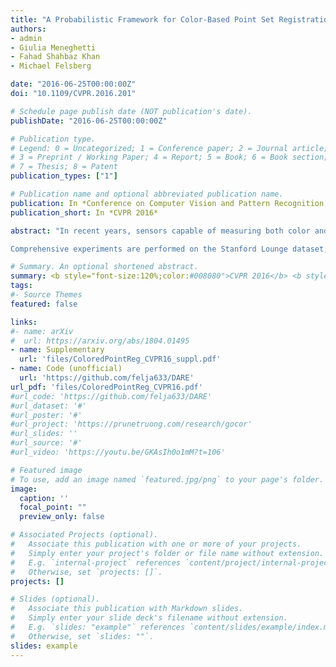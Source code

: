 ```yaml
---
title: "A Probabilistic Framework for Color-Based Point Set Registration"
authors:
- admin
- Giulia Meneghetti
- Fahad Shahbaz Khan
- Michael Felsberg

date: "2016-06-25T00:00:00Z"
doi: "10.1109/CVPR.2016.201"

# Schedule page publish date (NOT publication's date).
publishDate: "2016-06-25T00:00:00Z"

# Publication type.
# Legend: 0 = Uncategorized; 1 = Conference paper; 2 = Journal article;
# 3 = Preprint / Working Paper; 4 = Report; 5 = Book; 6 = Book section;
# 7 = Thesis; 8 = Patent
publication_types: ["1"]

# Publication name and optional abbreviated publication name.
publication: In *Conference on Computer Vision and Pattern Recognition, CVPR 2016*
publication_short: In *CVPR 2016*

abstract: "In recent years, sensors capable of measuring both color and depth information have become increasingly popular. Despite the abundance of colored point set data, state-of-the-art probabilistic registration techniques ignore the available color information. In this paper, we propose a probabilistic point set registration framework that exploits available color information associated with the points. Our method is based on a model of the joint distribution of 3D-point observations and their color information. The proposed model captures discriminative color information, while being computationally efficient. We derive an EM algorithm for jointly estimating the model parameters and the relative transformations.

Comprehensive experiments are performed on the Stanford Lounge dataset, captured by an RGB-D camera, and two point sets captured by a Lidar sensor. Our results demonstrate a significant gain in robustness and accuracy when incorporating color information. On the Stanford Lounge dataset, our approach achieves a relative reduction of the failure rate by 78% compared to the baseline. Furthermore, our proposed model outperforms standard strategies for combining color and 3D-point information, leading to state-of-the-art results."

# Summary. An optional shortened abstract.
summary: <b style="font-size:120%;color:#008080">CVPR 2016</b> <b style="font-size:120%;color:#E08040"></b><br> A probabilistic point set registration framework that exploits available color information associated with the points.
tags:
#- Source Themes
featured: false

links:
#- name: arXiv
#  url: https://arxiv.org/abs/1804.01495
- name: Supplementary
  url: 'files/ColoredPointReg_CVPR16_suppl.pdf'
- name: Code (unofficial)
  url: 'https://github.com/felja633/DARE'
url_pdf: 'files/ColoredPointReg_CVPR16.pdf'
#url_code: 'https://github.com/felja633/DARE'
#url_dataset: '#'
#url_poster: '#'
#url_project: 'https://prunetruong.com/research/gocor'
#url_slides: ''
#url_source: '#'
#url_video: 'https://youtu.be/GKAsIh0o1mM?t=106'

# Featured image
# To use, add an image named `featured.jpg/png` to your page's folder. 
image:
  caption: ''
  focal_point: ""
  preview_only: false

# Associated Projects (optional).
#   Associate this publication with one or more of your projects.
#   Simply enter your project's folder or file name without extension.
#   E.g. `internal-project` references `content/project/internal-project/index.md`.
#   Otherwise, set `projects: []`.
projects: []

# Slides (optional).
#   Associate this publication with Markdown slides.
#   Simply enter your slide deck's filename without extension.
#   E.g. `slides: "example"` references `content/slides/example/index.md`.
#   Otherwise, set `slides: ""`.
slides: example
---
```




